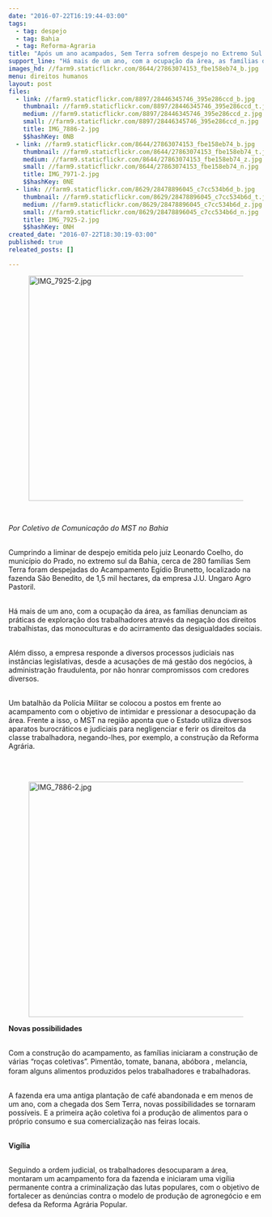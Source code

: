 ```yaml
---
date: "2016-07-22T16:19:44-03:00"
tags:
  - tag: despejo
  - tag: Bahia
  - tag: Reforma-Agraria
title: "Após um ano acampados, Sem Terra sofrem despejo no Extremo Sul baiano"
support_line: "Há mais de um ano, com a ocupação da área, as famílias denunciam as práticas de exploração dos trabalhadores ."
images_hd: //farm9.staticflickr.com/8644/27863074153_fbe158eb74_b.jpg
menu: direitos humanos
layout: post
files:
  - link: //farm9.staticflickr.com/8897/28446345746_395e286ccd_b.jpg
    thumbnail: //farm9.staticflickr.com/8897/28446345746_395e286ccd_t.jpg
    medium: //farm9.staticflickr.com/8897/28446345746_395e286ccd_z.jpg
    small: //farm9.staticflickr.com/8897/28446345746_395e286ccd_n.jpg
    title: IMG_7886-2.jpg
    $$hashKey: 0NB
  - link: //farm9.staticflickr.com/8644/27863074153_fbe158eb74_b.jpg
    thumbnail: //farm9.staticflickr.com/8644/27863074153_fbe158eb74_t.jpg
    medium: //farm9.staticflickr.com/8644/27863074153_fbe158eb74_z.jpg
    small: //farm9.staticflickr.com/8644/27863074153_fbe158eb74_n.jpg
    title: IMG_7971-2.jpg
    $$hashKey: 0NE
  - link: //farm9.staticflickr.com/8629/28478896045_c7cc534b6d_b.jpg
    thumbnail: //farm9.staticflickr.com/8629/28478896045_c7cc534b6d_t.jpg
    medium: //farm9.staticflickr.com/8629/28478896045_c7cc534b6d_z.jpg
    small: //farm9.staticflickr.com/8629/28478896045_c7cc534b6d_n.jpg
    title: IMG_7925-2.jpg
    $$hashKey: 0NH
created_date: "2016-07-22T18:30:19-03:00"
published: true
releated_posts: []

---
```

<figure class="image"><img alt="IMG_7925-2.jpg" height="444" src="//farm9.staticflickr.com/8629/28478896045_c7cc534b6d_b.jpg" width="700" />
<figcaption></figcaption>
</figure>

<p class="p1">&nbsp;</p>

<p class="p1"><em><span class="s1">Por Coletivo de Comunica&ccedil;&atilde;o do MST no Bahia</span></em></p>

<p class="p1"><br />
<span class="s1">Cumprindo a liminar de despejo emitida pelo juiz Leonardo Coelho, do munic&iacute;pio do Prado, no extremo sul da Bahia, cerca de 280 fam&iacute;lias Sem Terra foram despejadas do Acampamento Eg&iacute;dio Brunetto, localizado na fazenda S&atilde;o Benedito, de 1,5 mil hectares, da empresa J.U. Ungaro Agro Pastoril.</span></p>

<p class="p1"><br />
<span class="s1">H&aacute; mais de um ano, com a ocupa&ccedil;&atilde;o da &aacute;rea, as fam&iacute;lias denunciam as pr&aacute;ticas de explora&ccedil;&atilde;o dos trabalhadores atrav&eacute;s da nega&ccedil;&atilde;o dos direitos trabalhistas, das monoculturas e do acirramento das desigualdades sociais.</span></p>

<p class="p1"><br />
<span class="s1">Al&eacute;m disso, a empresa responde a diversos processos judiciais nas inst&acirc;ncias legislativas, desde a acusa&ccedil;&otilde;es de m&aacute; gest&atilde;o dos neg&oacute;cios, &agrave; administra&ccedil;&atilde;o fraudulenta, por n&atilde;o honrar compromissos com credores diversos.</span></p>

<p class="p1"><br />
<span class="s1">Um batalh&atilde;o da Pol&iacute;cia Militar se colocou a postos em frente ao acampamento com o objetivo de intimidar e pressionar a desocupa&ccedil;&atilde;o da &aacute;rea. Frente a isso, o MST na regi&atilde;o aponta que o Estado utiliza diversos aparatos burocr&aacute;ticos e judiciais para negligenciar e ferir os direitos da classe trabalhadora, negando-lhes, por exemplo, a constru&ccedil;&atilde;o da Reforma Agr&aacute;ria.</span></p>

<p class="p1"><br />
&nbsp;</p>

<figure class="image"><img alt="IMG_7886-2.jpg" height="464" src="//farm9.staticflickr.com/8897/28446345746_395e286ccd_b.jpg" width="700" />
<figcaption></figcaption>
</figure>

<p class="p1"><strong><span class="s1">Novas possibilidades</span></strong></p>

<p class="p1"><br />
<span class="s1">Com a constru&ccedil;&atilde;o do acampamento, as fam&iacute;lias iniciaram a constru&ccedil;&atilde;o de v&aacute;rias &ldquo;ro&ccedil;as coletivas&rdquo;. Piment&atilde;o, tomate, banana, </span>ab&oacute;bora<span style="color: rgb(84, 84, 84); font-family: arial, sans-serif; font-size: small; line-height: 18.2px;">&nbsp;</span><span class="s1">, melancia, foram alguns alimentos produzidos pelos trabalhadores e trabalhadoras.</span></p>

<p class="p1"><br />
<span class="s1">A fazenda era uma antiga planta&ccedil;&atilde;o de caf&eacute; abandonada e em menos de um ano, com a chegada dos Sem Terra, novas possibilidades se tornaram poss&iacute;veis. E a primeira a&ccedil;&atilde;o coletiva foi a produ&ccedil;&atilde;o de alimentos para o pr&oacute;prio consumo e sua comercializa&ccedil;&atilde;o nas feiras locais.</span></p>

<p class="p1"><br />
<span class="s1"><strong>Vig&iacute;lia</strong></span></p>

<p class="p1"><br />
<span class="s1">Seguindo a ordem judicial, os trabalhadores desocuparam a &aacute;rea, montaram um acampamento fora da fazenda e iniciaram uma vig&iacute;lia permanente contra a criminaliza&ccedil;&atilde;o das lutas populares, com o objetivo de fortalecer as den&uacute;ncias contra o modelo de produ&ccedil;&atilde;o de agroneg&oacute;cio e em defesa da Reforma Agr&aacute;ria Popular.&nbsp;</span></p>

<p class="p6">&nbsp;</p>
